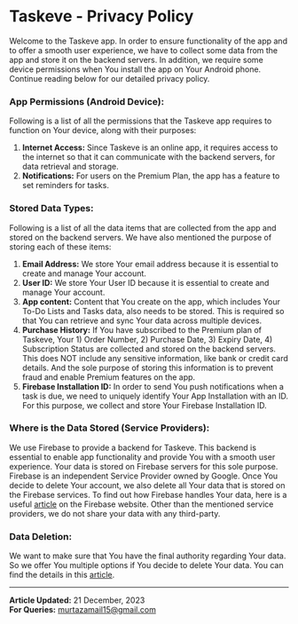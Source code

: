 # Taskeve - Privacy Policy
Welcome to the Taskeve app. In order to ensure functionality of the app and to offer a smooth user experience, we have to collect some data from the app and store it on the backend servers. In addition, we require some device permissions when You install the app on Your Android phone. Continue reading below for our detailed privacy policy. 
### App Permissions (Android Device):
Following is a list of all the permissions that the Taskeve app requires to function on Your device, along with their purposes:
1) **Internet Access:** Since Taskeve is an online app, it requires access to the internet so that it can communicate with the backend servers, for data retrieval and storage.
2) **Notifications:** For users on the Premium Plan, the app has a feature to set reminders for tasks.
### Stored Data Types:
Following is a list of all the data items that are collected from the app and stored on the backend servers. We have also mentioned the purpose of storing each of these items:
1) **Email Address:** We store Your email address because it is essential to create and manage Your account.
2) **User ID:** We store Your User ID because it is essential to create and manage Your account.
3) **App content:** Content that You create on the app, which includes Your To-Do Lists and Tasks data, also needs to be stored. This is required so that You can retrieve and sync Your data across multiple devices.
4) **Purchase History:** If You have subscribed to the Premium plan of Taskeve, Your 1) Order Number,  2) Purchase Date, 3) Expiry Date, 4) Subscription Status are collected and stored on the backend servers. This does NOT include any sensitive information, like bank or credit card details. And the sole purpose of storing this information is to prevent fraud and enable Premium features on the app.
5) **Firebase Installation ID:** In order to send You push notifications when a task is due, we need to uniquely identify Your App Installation with an ID. For this purpose, we collect and store Your Firebase Installation ID.
### Where is the Data Stored (Service Providers):
We use Firebase to provide a backend for Taskeve. This backend is essential to enable app functionality and provide You with a smooth user experience. Your data is stored on Firebase servers for this sole purpose. Firebase is an independent Service Provider owned by Google. Once You decide to delete Your account, we also delete all Your data that is stored on the Firebase services. To find out how Firebase handles Your data, here is a useful [article](https://firebase.google.com/docs/android/play-data-disclosure) on the Firebase website. Other than the mentioned service providers, we do not share your data with any third-party.
### Data Deletion:
We want to make sure that You have the final authority regarding Your data. So we offer You multiple options if You decide to delete Your data. You can find the details in this [article](https://github.com/murtaza1415/taskeve_public/blob/main/data_deletion.md).  
  
---
**Article Updated:** 21 December, 2023  
**For Queries:** murtazamail15@gmail.com
